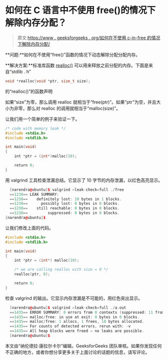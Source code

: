 # 如何在 C 语言中不使用 free()的情况下解除内存分配？

> 原文:[https://www . geeksforgeeks . org/如何在不使用 c-in-free 的情况下解除内存分配/](https://www.geeksforgeeks.org/how-to-deallocate-memory-without-using-free-in-c/)

**问题:**如何在不使用“free()”函数的情况下动态解除分配分配内存。

**解决方案:**标准库函数 [realloc()](http://www.cplusplus.com/reference/clibrary/cstdlib/realloc/) 可以用来释放之前分配的内存。下面是来自“stdlib . h”

```cpp
void *realloc(void *ptr, size_t size);
```

的“realloc()”的函数声明

如果“size”为零，那么调用 realloc 就相当于“free(ptr)”。如果“ptr”为空，并且大小为非零，那么对 realloc 的调用就相当于“malloc(size)”。

让我们用一个简单的例子来验证一下。

```cpp
/* code with memory leak */
#include <stdio.h>
#include <stdlib.h>

int main(void)
{
    int *ptr = (int*)malloc(10);

    return 0;
}
```

用 valgrind 工具检查泄漏总结。它显示了 10 字节的内存泄漏，以红色高亮显示。

```cpp
  [narendra@ubuntu]$ valgrind –leak-check=full ./free
  ==1238== LEAK SUMMARY:
  ==1238==    definitely lost: 10 bytes in 1 blocks.
  ==1238==      possibly lost: 0 bytes in 0 blocks.
  ==1238==    still reachable: 0 bytes in 0 blocks.
  ==1238==         suppressed: 0 bytes in 0 blocks.
[narendra@ubuntu]$

```

让我们修改上面的代码。

```cpp
#include <stdio.h>
#include <stdlib.h>

int main(void)
{
    int *ptr = (int*) malloc(10);

    /* we are calling realloc with size = 0 */
    realloc(ptr, 0);

    return 0;
}
```

检查 valgrind 的输出。它显示内存泄漏是不可能的，用红色突出显示。

```cpp
  [narendra@ubuntu]$ valgrind –leak-check=full ./a.out
  ==1435== ERROR SUMMARY: 0 errors from 0 contexts (suppressed: 11 from 1)
  ==1435== malloc/free: in use at exit: 0 bytes in 0 blocks.
  ==1435== malloc/free: 1 allocs, 1 frees, 10 bytes allocated.
  ==1435== For counts of detected errors, rerun with: -v
  ==1435== All heap blocks were freed — no leaks are possible.
  [narendra@ubuntu]$

```

本文由“纳伦德拉·康拉尔卡尔”编辑，GeeksforGeeks 团队审核。如果你发现任何不正确的地方，或者你想分享更多关于上面讨论的话题的信息，请写评论。